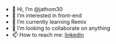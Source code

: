 - 👋 Hi, I’m @jathom30
- 👀 I’m interested in front-end
- 🌱 I’m currently learning Remix
- 💞️ I’m looking to collaborate on anything
- 📫 How to reach me: [linkedin](https://www.linkedin.com/in/jeff-a-thomas/)

<!---
jathom30/jathom30 is a ✨ special ✨ repository because its `README.md` (this file) appears on your GitHub profile.
You can click the Preview link to take a look at your changes.
--->

